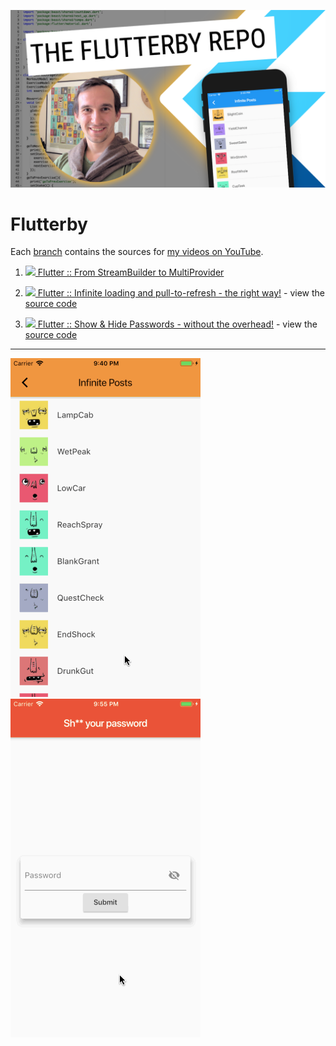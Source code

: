 ![The Flutterby Repo](img/flutterby.png)

# Flutterby

Each [branch](https://github.com/oodavid/flutterby/branches) contains the sources for [my videos on YouTube](https://www.youtube.com/channel/UCMBdBkoT5Hg-ZVYmrnPOncg).

1. [![][youtube] Flutter :: From StreamBuilder to MultiProvider](https://youtu.be/budqAnwn740)

1. [![][youtube] Flutter :: Infinite loading and pull-to-refresh - the right way!](https://youtu.be/hbtYcp0Rnp0) - view the [source code](https://github.com/oodavid/flutterby/tree/2-infinite-loading-pull-to-refresh)

1. [![][youtube] Flutter :: Show & Hide Passwords - without the overhead!](https://youtu.be/kpaBG_MKgd4) - view the [source code](https://github.com/oodavid/flutterby/tree/3-show-hide-password)

---

[![Infinite loading and pull-to-refresh](img/2-infinite-loading-pull-to-refresh.gif)](https://youtu.be/hbtYcp0Rnp0)
[![Show & Hide Passwords](img/3-show-hide-password.gif)](https://youtu.be/kpaBG_MKgd4)


[youtube]: img/youtube.png